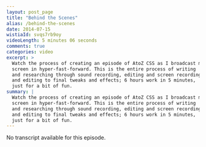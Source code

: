 ```yaml
---
layout: post_page
title: "Behind the Scenes"
alias: /behind-the-scenes
date: 2014-07-15
wistiaId: svqs7rb9oy
videoLength: 5 minutes 06 seconds
comments: true
categories: video
excerpt: >
  Watch the process of creating an episode of AtoZ CSS as I broadcast my
  screen in hyper-fast-forward. This is the entire process of writing
  and researching through sound recording, editing and screen recording
  and editing to final tweaks and effects; 6 hours work in 5 minutes,
  just for a bit of fun.
summary: |
  Watch the process of creating an episode of AtoZ CSS as I broadcast my
  screen in hyper-fast-forward. This is the entire process of writing
  and researching through sound recording, editing and screen recording
  and editing to final tweaks and effects; 6 hours work in 5 minutes,
  just for a bit of fun.
---
```


No transcript available for this episode.
